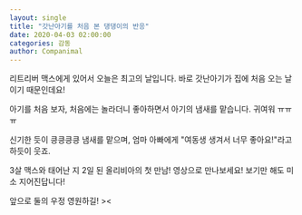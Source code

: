 ```yaml
---
layout: single
title: "갓난아기를 처음 본 댕댕이의 반응"
date: 2020-04-03 02:00:00
categories: 감동
author: Companimal
---
```


리트리버 맥스에게 있어서 오늘은 최고의 날입니다. 바로 갓난아기가 집에 처음 오는 날이기 때문인데요!

아기를 처음 보자, 처음에는 놀라더니 좋아하면서 아기의 냄새를 맡습니다. 귀여워 ㅠㅠㅠ

신기한 듯이 킁킁킁킁 냄새를 맡으며, 엄마 아빠에게 "여동생 생겨서 너무 좋아요!"라고 하듯이 웃죠.

3살 맥스와 태어난 지 2일 된 올리비아의 첫 만남! 영상으로 만나보세요! 보기만 해도 미소 지어진답니다!

앞으로 둘의 우정 영원하길! &gt;&lt;
